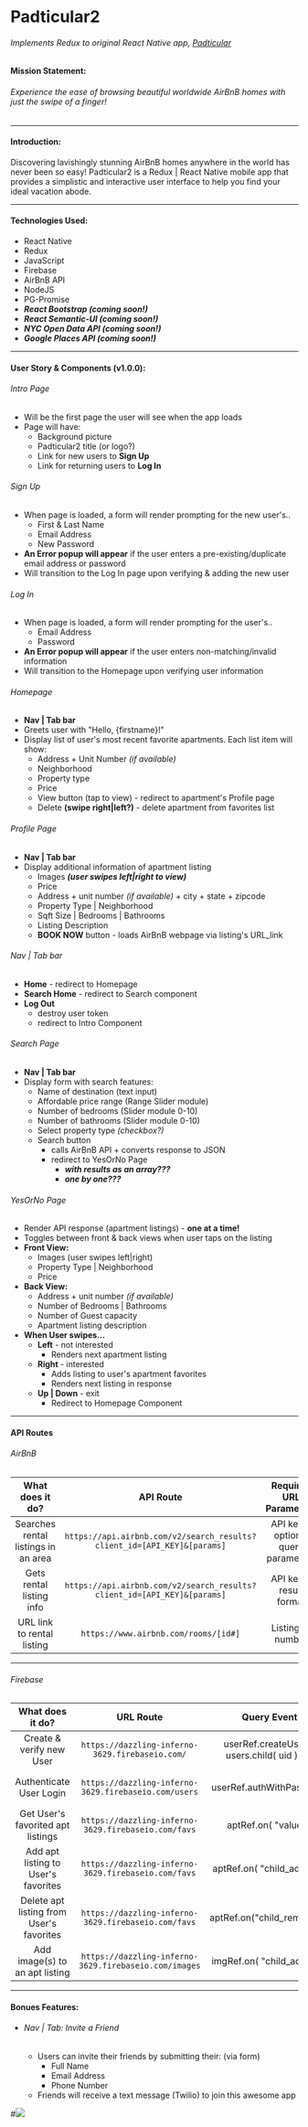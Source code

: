 # Padticular2
###### Implements Redux to original React Native app, [Padticular](https://github.com/penguyen1/Padticular) 

#### Mission Statement:
###### Experience the ease of browsing beautiful worldwide AirBnB homes with just the swipe of a finger! 

---
#### Introduction:
Discovering lavishingly stunning AirBnB homes anywhere in the world has never been so easy! Padticular2 is a Redux | React Native mobile app that provides a simplistic and interactive user interface to help you find your ideal vacation abode. 

---
#### Technologies Used:
* React Native
* Redux 
* JavaScript
* Firebase 
* AirBnB API
* NodeJS
* PG-Promise
* ***React Bootstrap (coming soon!)***
* ***React Semantic-UI (coming soon!)***
* ***NYC Open Data API (coming soon!)***
* ***Google Places API (coming soon!)***

---
#### User Story & Components (v1.0.0):

###### Intro Page
* Will be the first page the user will see when the app loads
* Page will have:
    * Background picture
    * Padticular2 title (or logo?)
    * Link for new users to **Sign Up**
    * Link for returning users to **Log In**

###### Sign Up
* When page is loaded, a form will render prompting for the new user's..
    * First & Last Name
    * Email Address
    * New Password
* **An Error popup will appear** if the user enters a pre-existing/duplicate email address or password
* Will transition to the Log In page upon verifying & adding the new user

###### Log In
* When page is loaded, a form will render prompting for the user's..
    * Email Address
    * Password
* **An Error popup will appear** if the user enters non-matching/invalid information
* Will transition to the Homepage upon verifying user information

###### Homepage
* **Nav | Tab bar**
* Greets user with "Hello, {firstname}!"
* Display list of user's most recent favorite apartments. Each list item will show:
    * Address + Unit Number _(if available)_
    * Neighborhood
    * Property type
    * Price
    * View button (tap to view) - redirect to apartment's Profile page
    * Delete __(swipe right|left?)__ - delete apartment from favorites list

###### Profile Page
* **Nav | Tab bar**
* Display additional information of apartment listing
    * Images ***(user swipes left|right to view)***
    * Price
    * Address + unit number _(if available)_ + city + state + zipcode
    * Property Type | Neighborhood
    * Sqft Size | Bedrooms | Bathrooms
    * Listing Description
    * **BOOK NOW** button - loads AirBnB webpage via listing's URL_link

###### Nav | Tab bar
* **Home** - redirect to Homepage
* **Search Home** - redirect to Search component
* **Log Out**
    * destroy user token
    * redirect to Intro Component

###### Search Page
* **Nav | Tab bar**
* Display form with search features:
    * Name of destination (text input)
    * Affordable price range (Range Slider module)
    * Number of bedrooms (Slider module 0-10)
    * Number of bathrooms (Slider module 0-10)
    * Select property type _(checkbox?)_
    * Search button
        * calls AirBnB API + converts response to JSON
        * redirect to YesOrNo Page 
            * ***with results as an array???***
            * ***one by one???***

###### YesOrNo Page
* Render API response (apartment listings) - **one at a time!**
* Toggles between front & back views when user taps on the listing
* **Front View:**
    * Images (user swipes left|right)
    * Property Type | Neighborhood
    * Price
* **Back View:**
    * Address + unit number _(if available)_
    * Number of Bedrooms | Bathrooms
    * Number of Guest capacity
    * Apartment listing description
* **When User swipes...**
    * **Left** - not interested
        * Renders next apartment listing 
    * **Right** - interested
        * Adds listing to user's apartment favorites
        * Renders next listing in response
    * **Up | Down** - exit 
        * Redirect to Homepage Component

---
#### API Routes

###### AirBnB
| What does it do? | API Route | Required URL Parameters |
|:---:|:---:|:---:|
| Searches rental listings in an area | `https://api.airbnb.com/v2/search_results?client_id=[API_KEY]&[params]` | API key + optional query parameters |
| Gets rental listing info | `https://api.airbnb.com/v2/search_results?client_id=[API_KEY]&[params]` | API key + result format |
| URL link to rental listing  | `https://www.airbnb.com/rooms/[id#]` | Listing ID number |

---
###### Firebase
| What does it do? | URL Route | Query Event | Required Parameters |
|:---:|:---:|:---:|:---:|
| Create & verify new User | `https://dazzling-inferno-3629.firebaseio.com/` | userRef.createUser + users.child( uid ).set | unique email address |
| Authenticate User Login | `https://dazzling-inferno-3629.firebaseio.com/users` | userRef.authWithPassword | correct email + password |
| Get User's favorited apt listings | `https://dazzling-inferno-3629.firebaseio.com/favs` | aptRef.on( "value" ) | user uid |
| Add apt listing to User's favorites | `https://dazzling-inferno-3629.firebaseio.com/favs` | aptRef.on( "child_added" ) | user uid + apt id | 
| Delete apt listing from User's favorites | `https://dazzling-inferno-3629.firebaseio.com/favs` | aptRef.on("child_removed") | user uid + apt id |
| Add image(s) to an apt listing | `https://dazzling-inferno-3629.firebaseio.com/images` | imgRef.on( "child_added" ) | apt id | 

---
#### Bonues Features:

* ###### Nav | Tab: Invite a Friend 
    * Users can invite their friends by submitting their: (via form)
        * Full Name
        * Email Address
        * Phone Number
    * Friends will receive a text message (Twilio) to join this awesome app

#![](./images/More-Coming-Soon.png)